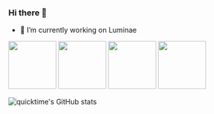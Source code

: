 ### Hi there 👋

- 🔭 I’m currently working on Luminae
<p>
  <img height=96 src="https://storage.googleapis.com/cms-storage-bucket/64d67700f8293a9dc827.svg"/>
  <img height=96 src="https://www.rust-lang.org/logos/rust-logo-128x128.png"/>
  <img height=96 src="https://upload.wikimedia.org/wikipedia/commons/9/91/Dart-logo-icon.svg"/>
  <img height=96 src="https://seeklogo.com/images/S/supabase-logo-DCC676FFE2-seeklogo.com.png"/>
</p>

![quicktime's GitHub stats](https://github-readme-stats-seven-psi-53.vercel.app/api?username=quicktime&show_icons=true&theme=radical)

<!--
**quicktime/quicktime** is a ✨ _special_ ✨ repository because its `README.md` (this file) appears on your GitHub profile.

Here are some ideas to get you started:

- 🔭 I’m currently working on ...
- 🌱 I’m currently learning ...
- 👯 I’m looking to collaborate on ...
- 🤔 I’m looking for help with ...
- 💬 Ask me about ...
- 📫 How to reach me: ...
- 😄 Pronouns: ...
- ⚡ Fun fact: ...
-->
